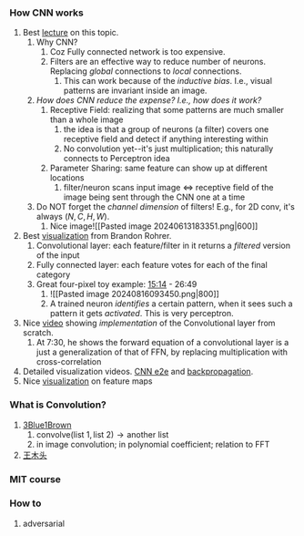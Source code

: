 ### How CNN works
1. Best [lecture](https://youtu.be/OP5HcXJg2Aw) on this topic.
	1. Why CNN? 
		1. Coz Fully connected network is too expensive.
		2. Filters are an effective way to reduce number of neurons. Replacing *global* connections to *local* connections.
			1. This can work because of the *inductive bias*. I.e., visual patterns are invariant inside an image.
	2. *How does CNN reduce the expense? I.e., how does it work?*
		1. Receptive Field: realizing that some patterns are much smaller than a whole image
			1. the idea is that a group of neurons (a filter) covers one receptive field and detect if anything interesting within
			2. No convolution yet--it's just multiplication; this naturally connects to Perceptron idea
		2. Parameter Sharing: same feature can show up at different locations
			1. filter/neuron scans input image $\iff$ receptive field of the image being sent through the CNN one at a time 
	3. Do NOT forget the *channel dimension* of filters! E.g., for 2D conv, it's always $(N, C, H, W)$.
		1. Nice image![[Pasted image 20240613183351.png|600]]
2. Best [visualization](https://youtu.be/JB8T_zN7ZC0) from Brandon Rohrer.
	1. Convolutional layer: each feature/filter in it returns a *filtered* version of the input
	2. Fully connected layer: each feature votes for each of the final category
	3. Great four-pixel toy example: [15:14](https://youtu.be/JB8T_zN7ZC0?t=915) - 26:49
		1. ![[Pasted image 20240816093450.png|800]]
		2. A trained neuron *identifies* a certain pattern, when it sees such a pattern it gets *activated*. This is very perceptron.
3. Nice [video](https://youtu.be/Lakz2MoHy6o) showing *implementation* of the Convolutional layer from scratch.
	1. At 7:30, he shows the forward equation of a convolutional layer is a just a generalization of that of FFN, by replacing multiplication with cross-correlation
4. Detailed visualization videos. [CNN e2e](https://youtu.be/JboZfxUjLSk) and [backpropagation](https://youtu.be/z9hJzduHToc). 
5. Nice [visualization](https://youtu.be/eASwKmKYWeo) on feature maps

### What is Convolution?
1. [3Blue1Brown](https://youtu.be/KuXjwB4LzSA)
	1. $\text{convolve}(\text{list 1}, \text{list 2}) \rightarrow \text{another list}$
	2. in image convolution; in polynomial coefficient; relation to FFT
2. [王木头](https://youtu.be/D641Ucd_xuw?list=PLxIHUhMHF8okwhq8poRuiHBChWjkVUHLL)

### MIT course
### How to 
1.  adversarial 